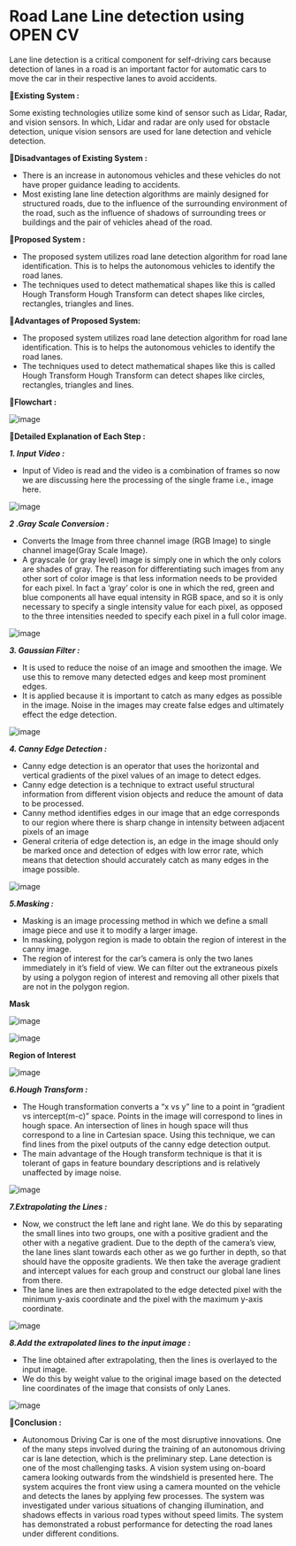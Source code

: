 # Road Lane Line detection using OPEN CV
Lane line detection is a critical component for self-driving cars because detection of lanes in a road is an important factor for automatic cars to move the car in their respective lanes to avoid accidents.

:pushpin:**Existing System :**

Some existing technologies utilize some kind of sensor such as Lidar, Radar, and vision sensors. In which, Lidar and radar are only used for obstacle detection, unique vision sensors are used for lane detection and vehicle detection.

:pushpin:**Disadvantages of Existing System :**
* There is an increase in autonomous vehicles and these vehicles do not have proper guidance leading to accidents. 
* Most existing lane line detection algorithms are mainly designed for structured roads, due to the influence of the surrounding environment of the road, such as the influence of shadows of surrounding trees or buildings and the pair of vehicles ahead of the road. 

:pushpin:**Proposed System :**
* The proposed system utilizes road lane detection algorithm for road lane identification. This is to helps the autonomous vehicles to identify the road lanes.
* The techniques used to detect mathematical shapes like this is called Hough Transform Hough Transform can detect shapes like circles, rectangles, triangles and lines.

:pushpin:**Advantages of Proposed System:**
* The proposed system utilizes road lane detection algorithm for road lane identification. This is to helps the autonomous vehicles to identify the road lanes.
* The techniques used to detect mathematical shapes like this is called Hough Transform Hough Transform can detect shapes like circles, rectangles, triangles and lines.

:page_with_curl:**Flowchart :**

![image](https://user-images.githubusercontent.com/67002556/194056345-926f6970-b539-48aa-867c-7d3971a40565.png)

:pushpin:**Detailed Explanation of Each Step :**

   ***1. Input Video :***
   * Input of Video is read and the video is a combination of frames so now we are discussing here the processing of the single frame i.e., image here.
   
   ![image](https://user-images.githubusercontent.com/67002556/194053367-f1ea5fa3-55d7-45a0-b579-c4e9c840522b.png)
 
   ***2 .Gray Scale Conversion :***
   * Converts the Image from three channel image (RGB Image) to single channel image(Gray Scale Image).
   *  A grayscale (or gray level) image is simply one in which the only colors are shades of gray. The reason for differentiating such images from any other sort of color image is that less information needs to be provided for each pixel. In fact a ‘gray’ color is one in which the red, green and blue components all have equal intensity in RGB space, and so it is only necessary to specify a single intensity value for each pixel, as opposed to the three intensities needed to specify each pixel in a full color image.
   
   ![image](https://user-images.githubusercontent.com/67002556/194053450-7823da88-ce3b-466b-a746-92adb6d0323c.png)

   ***3. Gaussian Filter :***
   * It is used to reduce the noise of an image and smoothen the image. We use this to remove many detected edges and keep most prominent edges.
   * It is applied because it is important to catch as many edges as possible in the image. Noise in the images may create false edges and ultimately effect the edge detection.

   ![image](https://user-images.githubusercontent.com/67002556/194053504-65d2dbec-9546-4fbc-b0bb-7c439a1f7590.png)

   ***4. Canny Edge Detection :***
   * Canny edge detection is an operator that uses the horizontal and vertical gradients of the pixel values of an image to detect edges.
   * Canny edge detection is a technique to extract useful structural information from different vision objects and reduce the amount of data to be processed.
   * Canny method identifies edges in our image that an edge corresponds to our region where there is sharp change in intensity between adjacent pixels of an image
   * General criteria of edge detection is, an edge in the image should only be marked once and detection of edges with low error rate, which means that detection should accurately catch as many edges in the image possible. 
 
  ![image](https://user-images.githubusercontent.com/67002556/194056233-b61a5280-d667-42ed-a2c0-2dfb2478ac59.png)

   ***5.Masking :***
   * Masking is an image processing method in which we define a small image piece and use it to modify a larger image.
   * In masking, polygon region is made to obtain the region of interest in the canny image.
   * The region of interest for the car’s camera is only the two lanes immediately in it’s field of view. We can filter out the extraneous pixels by using a polygon region of interest and removing all other pixels that are not in the polygon region.

   **Mask**

   ![image](https://user-images.githubusercontent.com/67002556/194054150-da5e6d19-22af-439a-adcc-d5675db38c1a.png)

   ![image](https://user-images.githubusercontent.com/67002556/194054189-bc57ff61-d4e7-46eb-b018-eaafda7169f2.png)

   **Region of Interest**

   ![image](https://user-images.githubusercontent.com/67002556/194054645-8a75e915-0492-4d62-8b8a-8107590c81c6.png)

   ***6.Hough Transform :***
   * The Hough transformation converts a “x vs y” line to a point in “gradient vs intercept(m-c)” space. Points in the image will correspond to lines in hough space. An intersection of lines in hough space will thus correspond to a line in Cartesian space. Using this technique, we can find lines from the pixel outputs of the canny edge detection output.
   * The main advantage of the Hough transform technique is that it is tolerant of gaps in feature boundary descriptions and is relatively unaffected by image noise.

   ![image](https://user-images.githubusercontent.com/67002556/194054920-cf57baf3-4c38-4d6e-a463-06c082a1f52b.png)

   ***7.Extrapolating the Lines :***
   * Now, we construct the left lane and right lane. We do this by separating the small lines into two groups, one with a positive gradient and the other with a negative gradient. Due to the depth of the camera’s view, the lane lines slant towards each other as we go further in depth, so that should have the opposite gradients. We then take the average gradient and intercept values for each group and construct our global lane lines from there. 
   * The lane lines are then extrapolated to the edge detected pixel with the minimum y-axis coordinate and the pixel with the maximum y-axis coordinate.

   ![image](https://user-images.githubusercontent.com/67002556/194055211-cc2bc29d-6cdd-45a4-a33e-ece554c541c4.png)

   ***8.Add the extrapolated lines to the input image :***
   * The line obtained after extrapolating, then the lines is overlayed to the input image.
   * We do this by weight value to the original image based on the detected line coordinates of the image that consists of only Lanes.

   ![image](https://user-images.githubusercontent.com/67002556/194055469-f08230aa-b804-47a8-928c-b350a7d668cd.png)
   
:pushpin:**Conclusion :**
* Autonomous Driving Car is one of the most disruptive innovations. One of the many steps involved during the training of an autonomous driving car is lane detection, which is the preliminary step. Lane detection is one of the most challenging tasks. A vision system using on-board camera looking outwards from the windshield is presented here. The system acquires the front view using a camera mounted on the vehicle and detects the lanes by applying few processes. The system was investigated under various situations of changing illumination, and shadows effects in various road types without speed limits. The system has demonstrated a robust performance for detecting the road lanes under different conditions.














